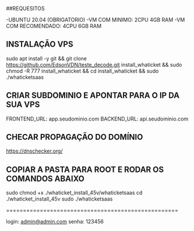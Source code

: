 ##REQUESITOS 

-UBUNTU 20.04 (OBRIGATORIO)
-VM COM MINIMO: 2CPU 4GB RAM
-VM COM RECOMENDADO: 4CPU 6GB RAM

## INSTALAÇÃO VPS ##

 sudo apt install -y git && git clone https://github.com/EdsonVDN/teste_decode.git install_whaticket && sudo chmod -R 777 install_whaticket && cd install_whaticket  && sudo ./whaticketsaas


## CRIAR SUBDOMINIO E APONTAR PARA O IP DA SUA VPS ##

FRONTEND_URL: app.seudominio.com
BACKEND_URL:  api.seudominio.com

## CHECAR PROPAGAÇÃO DO DOMÍNIO ##

https://dnschecker.org/

## COPIAR A PASTA PARA ROOT E RODAR OS COMANDOS ABAIXO ##

sudo chmod +x ./whaticket_install_45v/whaticketsaas
cd ./whaticket_install_45v
sudo ./whaticketsaas

===================================================

login: admin@admin.com
senha: 123456